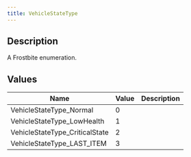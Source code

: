 ```yaml
---
title: VehicleStateType
---
```

## Description

A Frostbite enumeration.

## Values

| Name                            | Value | Description |
| ------------------------------- | ----- | ----------- |
| VehicleStateType\_Normal        | 0     |             |
| VehicleStateType\_LowHealth     | 1     |             |
| VehicleStateType\_CriticalState | 2     |             |
| VehicleStateType\_LAST\_ITEM    | 3     |             |
